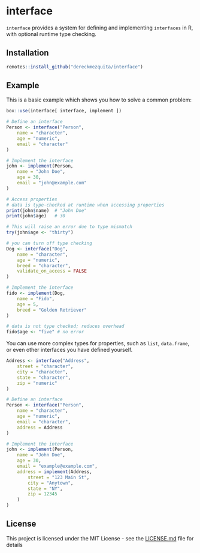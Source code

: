 # interface

`interface` provides a system for defining and implementing `interfaces` in R, with optional runtime type checking.

## Installation

```r
remotes::install_github("dereckmezquita/interface")
```

## Example

This is a basic example which shows you how to solve a common problem:

```r
box::use(interface[ interface, implement ])

# Define an interface
Person <- interface("Person",
    name = "character",
    age = "numeric",
    email = "character"
)

# Implement the interface
john <- implement(Person,
    name = "John Doe",
    age = 30,
    email = "john@example.com"
)

# Access properties
# data is type-checked at runtime when accessing properties
print(john$name)  # "John Doe"
print(john$age)   # 30

# This will raise an error due to type mismatch
try(john$age <- "thirty")

# you can turn off type checking
Dog <- interface("Dog",
    name = "character",
    age = "numeric",
    breed = "character",
    validate_on_access = FALSE
)

# Implement the interface
fido <- implement(Dog,
    name = "Fido",
    age = 5,
    breed = "Golden Retriever"
)

# data is not type checked; reduces overhead
fido$age <- "five" # no error
```

You can use more complex types for properties, such as `list`, `data.frame`, or even other interfaces you have defined yourself.

```r
Address <- interface("Address",
    street = "character",
    city = "character",
    state = "character",
    zip = "numeric"
)

# Define an interface
Person <- interface("Person",
    name = "character",
    age = "numeric",
    email = "character",
    address = Address
)

# Implement the interface
john <- implement(Person,
    name = "John Doe",
    age = 30,
    email = "example@example.com",
    address = implement(Address,
        street = "123 Main St",
        city = "Anytown",
        state = "NY",
        zip = 12345
    )
)
```

## License

This project is licensed under the MIT License - see the [LICENSE.md](LICENSE.md) file for details